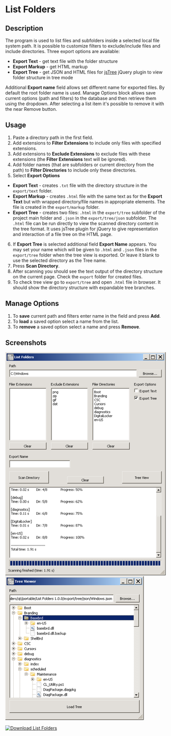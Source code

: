 
# List Folders

## Description

The program is used to list files and subfolders inside a selected local file system path. 
It is possible to customize filters to exclude/include files and include directories. 
Three export options are available:
 - **Export Text** - get text file with the folder structure
 - **Export Markup** - get HTML markup
 - **Export Tree** - get JSON and HTML files for [jsTree](http://jstree.com/) jQuery plugin to view folder structure in tree mode
 
Additional **Export name** field allows set different name for exported files. By default the root folder name is used.
Manage Options block allows save current options (path and filters) to the database and then retrieve them using the dropdown. After selecting a list item it's possible to remove it with the near Remove button.


## Usage

1. Paste a directory path in the first field.
2. Add extensions to **Filter Extensions** to include only files with specified extensions.
3. Add extensions to **Exclude Extensions** to exclude files with these extensions (the **Filter Extensions** text will be ignored).
4. Add folder names (that are subfolders or current directory from the path) to **Filter Directories** to include only these directories.
5. Select **Export Options**
  - **Export Text** - creates `.txt` file with the directory structure in the `export/text` folder.
  - **Export Markup** - creates `.html` file with the same text as for the **Export Text** but with wrapped directory/file names in appropriate <span> elements. The file is created in the `export/markup` folder.
  - **Export Tree** - creates two files: `.html` in the `export/tree` subfolder of the project main folder and `.json` in the `export/tree/json` subfolder.
  The `.html` file can be run directly to view the scanned directory content in the tree format. It uses jsTree plugin for jQuery to give representation and interaction of a file tree on the HTML page.
6. If **Export Tree** is selected additional field **Export Name** appears. You may set your name which will be given to `.html` and `.json` files in the `export/tree` folder when the tree view is exported. Or leave it blank to use the selected directory as the Tree name.
7. Press **Scan Directory**.
8. After scanning you should see the text output of the directory structure on the current page. Check the `export` folder for created files.
9. To check tree view go to `export/tree` and open `.html` file in browser. It should show the directory structure with expandable tree branches.


## Manage Options

1. To **save** current path and filters enter name in the field and press **Add**.
2. To **load** a saved option select a name from the list.
3. To **remove** a saved option select a name and press **Remove**.


## Screenshots

![list-folders-main](qt/add/screenshots/list-folders-main.png)
![tree-viewer](qt/add/screenshots/tree-viewer.png)

<a href="https://sourceforge.net/p/listfolders/" rel="nofollow"><img alt="Download List Folders" src="https://sourceforge.net/sflogo.php?type=16&group_id=2452708"></a>
